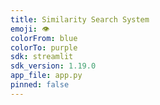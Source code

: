 ```yaml
---
title: Similarity Search System
emoji: 👁
colorFrom: blue
colorTo: purple
sdk: streamlit
sdk_version: 1.19.0
app_file: app.py
pinned: false
---
```

